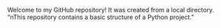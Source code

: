 Welcome to my GitHub repository! It was created from a local directory.
“nThis repository contains a basic structure of a Python project.”
